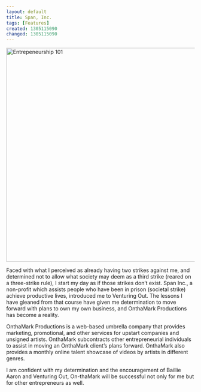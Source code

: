 ```yaml
---
layout: default
title: Span, Inc.
tags: [Features]
created: 1305115090
changed: 1305115090
---
```

<p><img src="http://farm4.static.flickr.com/3351/5709851342_4fe29be8fc_z.jpg" width="570" alt="Entrepeneurship 101"></p>

<p>Faced with what I perceived as already having two strikes against me, and determined not to allow what society may deem as a third strike (reared on a three-strike rule), I start my day as if those strikes don’t exist. Span Inc., a non-profit which assists people who have been in prison (societal strike) achieve productive lives, introduced me to Venturing Out. The lessons I have gleaned from that course have given me determination to move forward with plans to own my own business, and OnthaMark Productions has become a reality.</p>

<p>OnthaMark Productions is a web-based umbrella company that provides marketing, promotional, and other services for upstart companies and unsigned artists. OnthaMark subcontracts other entrepreneurial individuals to assist in moving an OnthaMark client’s plans forward. OnthaMark also provides a monthly online talent showcase of videos by artists in different genres.</p>

<p>I am confident with my determination and the encouragement of Baillie Aaron and Venturing Out, On-thaMark will be successful not only for me but for other entrepreneurs as well.</p>